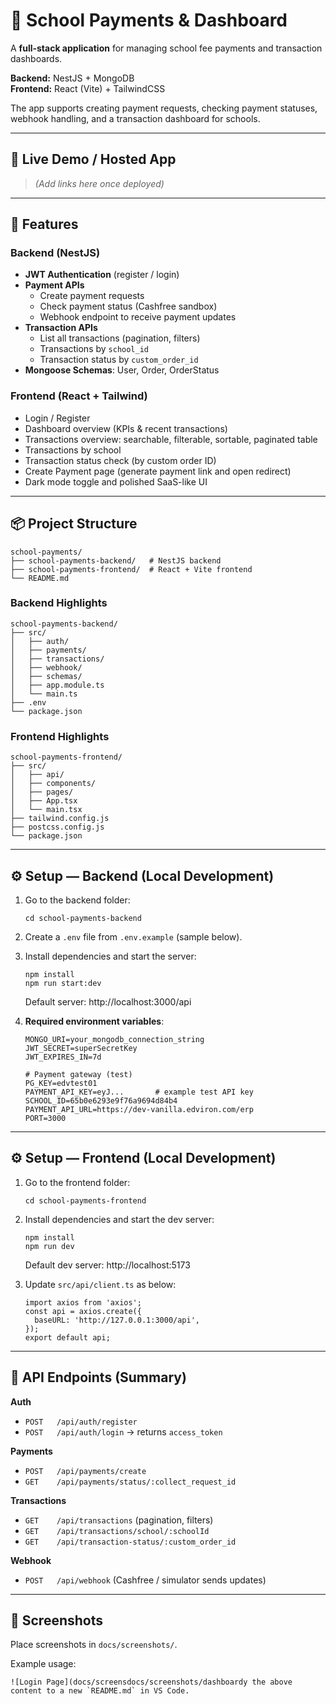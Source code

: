 
# 🏫 School Payments & Dashboard

A **full-stack application** for managing school fee payments and transaction dashboards.

**Backend:** NestJS + MongoDB  
**Frontend:** React (Vite) + TailwindCSS

The app supports creating payment requests, checking payment statuses, webhook handling, and a transaction dashboard for schools.

---

## 🔗 Live Demo / Hosted App

> _(Add links here once deployed)_

---

## 🧩 Features

### Backend (NestJS)
- **JWT Authentication** (register / login)
- **Payment APIs**
  - Create payment requests
  - Check payment status (Cashfree sandbox)
  - Webhook endpoint to receive payment updates
- **Transaction APIs**
  - List all transactions (pagination, filters)
  - Transactions by `school_id`
  - Transaction status by `custom_order_id`
- **Mongoose Schemas**: User, Order, OrderStatus

### Frontend (React + Tailwind)
- Login / Register
- Dashboard overview (KPIs & recent transactions)
- Transactions overview: searchable, filterable, sortable, paginated table
- Transactions by school
- Transaction status check (by custom order ID)
- Create Payment page (generate payment link and open redirect)
- Dark mode toggle and polished SaaS-like UI

---

## 📦 Project Structure

```
school-payments/
├── school-payments-backend/   # NestJS backend
├── school-payments-frontend/  # React + Vite frontend
└── README.md
```

### Backend Highlights

```
school-payments-backend/
├── src/
│   ├── auth/
│   ├── payments/
│   ├── transactions/
│   ├── webhook/
│   ├── schemas/
│   ├── app.module.ts
│   └── main.ts
├── .env
└── package.json
```

### Frontend Highlights

```
school-payments-frontend/
├── src/
│   ├── api/
│   ├── components/
│   ├── pages/
│   ├── App.tsx
│   └── main.tsx
├── tailwind.config.js
├── postcss.config.js
└── package.json
```

---

## ⚙️ Setup — Backend (Local Development)

1. Go to the backend folder:
    ```
    cd school-payments-backend
    ```

2. Create a `.env` file from `.env.example` (sample below).

3. Install dependencies and start the server:
    ```
    npm install
    npm run start:dev
    ```

    Default server: http://localhost:3000/api

4. **Required environment variables**:

    ```
    MONGO_URI=your_mongodb_connection_string
    JWT_SECRET=superSecretKey
    JWT_EXPIRES_IN=7d

    # Payment gateway (test)
    PG_KEY=edvtest01
    PAYMENT_API_KEY=eyJ...       # example test API key
    SCHOOL_ID=65b0e6293e9f76a9694d84b4
    PAYMENT_API_URL=https://dev-vanilla.edviron.com/erp
    PORT=3000
    ```

---

## ⚙️ Setup — Frontend (Local Development)

1. Go to the frontend folder:
    ```
    cd school-payments-frontend
    ```

2. Install dependencies and start the dev server:
    ```
    npm install
    npm run dev
    ```

    Default dev server: http://localhost:5173

3. Update `src/api/client.ts` as below:

    ```
    import axios from 'axios';
    const api = axios.create({
      baseURL: 'http://127.0.0.1:3000/api',
    });
    export default api;
    ```

---

## 🧪 API Endpoints (Summary)

**Auth**
- `POST   /api/auth/register`
- `POST   /api/auth/login` → returns `access_token`

**Payments**
- `POST   /api/payments/create`
- `GET    /api/payments/status/:collect_request_id`

**Transactions**
- `GET    /api/transactions` (pagination, filters)
- `GET    /api/transactions/school/:schoolId`
- `GET    /api/transaction-status/:custom_order_id`

**Webhook**
- `POST   /api/webhook` (Cashfree / simulator sends updates)

---

## 📸 Screenshots

Place screenshots in `docs/screenshots/`.

Example usage:
```
![Login Page](docs/screensdocs/screenshots/dashboardy the above content to a new `README.md` in VS Code.